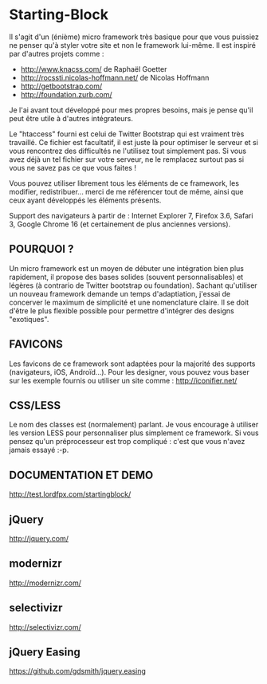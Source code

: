 Starting-Block
=============

Il s'agit d'un (énième) micro framework très basique pour que vous puissiez ne penser qu'à styler votre site et non le framework lui-même. Il est inspiré par d'autres projets comme :
- http://www.knacss.com/ de Raphaël Goetter
- http://rocssti.nicolas-hoffmann.net/ de Nicolas Hoffmann
- http://getbootstrap.com/
- http://foundation.zurb.com/

Je l'ai avant tout développé pour mes propres besoins, mais je pense qu'il peut être utile à d'autres intégrateurs.

Le "htaccess" fourni est celui de Twitter Bootstrap qui est vraiment très travaillé.
Ce fichier est facultatif, il est juste là pour optimiser le serveur et si vous rencontrez des difficultés ne l'utilisez tout simplement pas. Si vous avez déjà un tel fichier sur votre serveur, ne le remplacez surtout pas si vous ne savez pas ce que vous faites !

Vous pouvez utiliser librement tous les éléments de ce framework, les modifier, redistribuer... merci de me référencer tout de même, ainsi que ceux ayant développés les éléments présents.

Support des navigateurs à partir de : Internet Explorer 7, Firefox 3.6, Safari 3, Google Chrome 16 (et certainement de plus anciennes versions).


POURQUOI ?
----------
Un micro framework est un moyen de débuter une intégration bien plus rapidement, il propose des bases solides (souvent personnalisables) et légères (à contrario de Twitter bootstrap ou foundation). Sachant qu'utiliser un nouveau framework demande un temps d'adaptiation, j'essai de concerver le maximum de simplicité et une nomenclature claire.
Il se doit d'être le plus flexible possible pour permettre d'intégrer des designs "exotiques".


FAVICONS
--------
Les favicons de ce framework sont adaptées pour la majorité des supports (navigateurs, iOS, Androïd...). Pour les designer, vous pouvez vous baser sur les exemple fournis ou utiliser un site comme : http://iconifier.net/


CSS/LESS
--------
Le nom des classes est (normalement) parlant. Je vous encourage à utiliser les version LESS pour personnaliser plus simplement ce framework. Si vous pensez qu'un préprocesseur est trop compliqué : c'est que vous n'avez jamais essayé :-p.


DOCUMENTATION ET DEMO
---------------------
http://test.lordfpx.com/startingblock/



jQuery
------
http://jquery.com/

modernizr
---------
http://modernizr.com/

selectivizr
-----------
http://selectivizr.com/

jQuery Easing
-------------
https://github.com/gdsmith/jquery.easing
